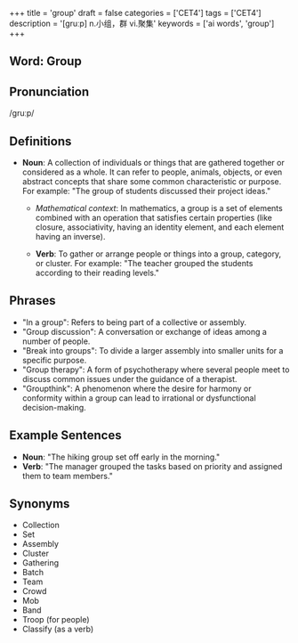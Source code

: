 +++
title = 'group'
draft = false
categories = ['CET4']
tags = ['CET4']
description = '[gruːp] n.小组，群 vi.聚集'
keywords = ['ai words', 'group']
+++

## Word: Group

## Pronunciation
/ɡruːp/

## Definitions
- **Noun**: A collection of individuals or things that are gathered together or considered as a whole. It can refer to people, animals, objects, or even abstract concepts that share some common characteristic or purpose. For example: "The group of students discussed their project ideas."
  - *Mathematical context*: In mathematics, a group is a set of elements combined with an operation that satisfies certain properties (like closure, associativity, having an identity element, and each element having an inverse).
  
  - **Verb**: To gather or arrange people or things into a group, category, or cluster. For example: "The teacher grouped the students according to their reading levels."

## Phrases
- "In a group": Refers to being part of a collective or assembly. 
- "Group discussion": A conversation or exchange of ideas among a number of people.
- "Break into groups": To divide a larger assembly into smaller units for a specific purpose.
- "Group therapy": A form of psychotherapy where several people meet to discuss common issues under the guidance of a therapist.
- "Groupthink": A phenomenon where the desire for harmony or conformity within a group can lead to irrational or dysfunctional decision-making.

## Example Sentences
- **Noun**: "The hiking group set off early in the morning."
- **Verb**: "The manager grouped the tasks based on priority and assigned them to team members."

## Synonyms
- Collection
- Set
- Assembly
- Cluster
- Gathering
- Batch
- Team
- Crowd
- Mob
- Band
- Troop (for people)
- Classify (as a verb)
